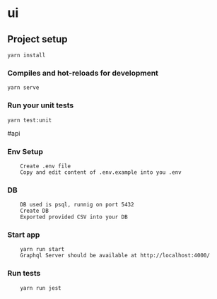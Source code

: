 # ui

## Project setup
```
yarn install
```

### Compiles and hot-reloads for development
```
yarn serve
```

### Run your unit tests
```
yarn test:unit
```

#api

### Env Setup

```
    Create .env file
    Copy and edit content of .env.example into you .env
```

### DB
```
    DB used is psql, runnig on port 5432
    Create DB
    Exported provided CSV into your DB
```

### Start app
```
    yarn run start
    Graphql Server should be available at http://localhost:4000/
```

### Run  tests
```
    yarn run jest
```
